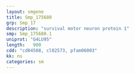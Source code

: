 ```yaml
---
layout: smgene
title: Smp_175680
grp: Smp_17
description: "survival motor neuron protein 1"
smp: Smp_175680.1
uniprot: "G4LU95"
length:   900
cdd: "cd04508, cl02573, pfam06003"
kk: ns
categories: sm
---
```

